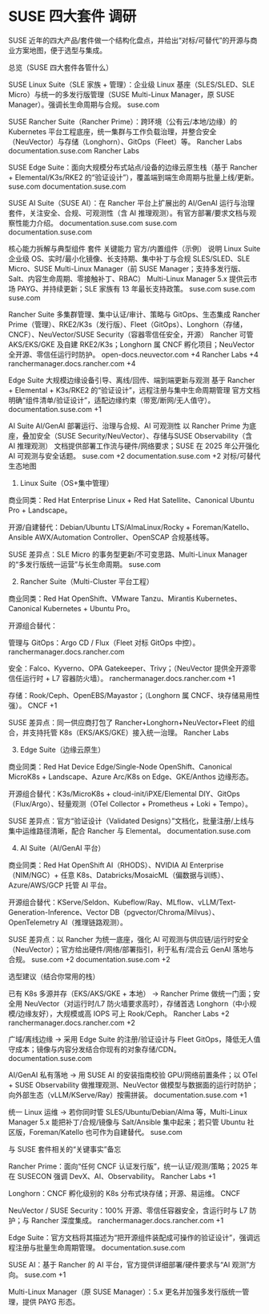 # SUSE 四大套件 调研

SUSE 近年的四大产品/套件做一个结构化盘点，并给出“对标/可替代”的开源与商业方案地图，便于选型与集成。

总览（SUSE 四大套件各管什么）

SUSE Linux Suite（SLE 家族 + 管理）：企业级 Linux 基座（SLES/SLED、SLE Micro）与统一的多发行版管理（SUSE Multi-Linux Manager，原 SUSE Manager）。强调长生命周期与合规。
suse.com

SUSE Rancher Suite（Rancher Prime）：跨环境（公有云/本地/边缘）的 Kubernetes 平台工程底座，统一集群与工作负载治理，并整合安全（NeuVector）与存储（Longhorn）、GitOps（Fleet）等。
Rancher Labs
documentation.suse.com
Rancher Labs

SUSE Edge Suite：面向大规模分布式站点/设备的边缘云原生栈（基于 Rancher + Elemental/K3s/RKE2 的“验证设计”），覆盖端到端生命周期与批量上线/更新。
suse.com
documentation.suse.com

SUSE AI Suite（SUSE AI）：在 Rancher 平台上扩展出的 AI/GenAI 运行与治理套件，关注安全、合规、可观测性（含 AI 推理观测）。有官方部署/要求文档与观察性能力介绍。
documentation.suse.com
suse.com
documentation.suse.com

核心能力拆解与典型组件
套件	关键能力	官方/内置组件（示例）	说明
Linux Suite	企业级 OS、实时/最小化镜像、长支持期、集中补丁与合规	SLES/SLED、SLE Micro、SUSE Multi-Linux Manager（前 SUSE Manager；支持多发行版、Salt、内容生命周期、零接触补丁、RBAC）	Multi-Linux Manager 5.x 提供云市场 PAYG、并持续更新；SLE 家族有 13 年最长支持政策。
suse.com
suse.com
suse.com

Rancher Suite	多集群管理、集中认证/审计、策略与 GitOps、生态集成	Rancher Prime（管理）、RKE2/K3s（发行版）、Fleet（GitOps）、Longhorn（存储，CNCF）、NeuVector/SUSE Security（容器零信任安全，开源）	Rancher 可管 AKS/EKS/GKE 及自建 RKE2/K3s；Longhorn 属 CNCF 孵化项目；NeuVector 全开源、零信任运行时防护。
open-docs.neuvector.com
+4
Rancher Labs
+4
ranchermanager.docs.rancher.com
+4

Edge Suite	大规模边缘设备引导、离线/回传、端到端更新与观测	基于 Rancher + Elemental + K3s/RKE2 的“验证设计”，远程注册与集中生命周期管理	官方文档明确“组件清单/验证设计”，适配边缘约束（带宽/断网/无人值守）。
documentation.suse.com
+1

AI Suite	AI/GenAI 部署运行、治理与合规、AI 可观测性	以 Rancher Prime 为底座，叠加安全（SUSE Security/NeuVector）、存储与SUSE Observability（含 AI 推理观测）	文档提供部署工作流与硬件/网络要求；SUSE 在 2025 年公开强化 AI 可观测与安全话题。
suse.com
+2
documentation.suse.com
+2
对标/可替代生态地图
1) Linux Suite（OS+集中管理）

商业同类：Red Hat Enterprise Linux + Red Hat Satellite、Canonical Ubuntu Pro + Landscape。

开源/自建替代：Debian/Ubuntu LTS/AlmaLinux/Rocky + Foreman/Katello、Ansible AWX/Automation Controller、OpenSCAP 合规基线等。

SUSE 差异点：SLE Micro 的事务型更新/不可变思路、Multi-Linux Manager 的“多发行版统一运营”与长生命周期。
suse.com

2) Rancher Suite（Multi-Cluster 平台工程）

商业同类：Red Hat OpenShift、VMware Tanzu、Mirantis Kubernetes、Canonical Kubernetes + Ubuntu Pro。

开源组合替代：

管理与 GitOps：Argo CD / Flux（Fleet 对标 GitOps 中控）。
ranchermanager.docs.rancher.com

安全：Falco、Kyverno、OPA Gatekeeper、Trivy；（NeuVector 提供全开源零信任运行时 + L7 容器防火墙）。
ranchermanager.docs.rancher.com
+1

存储：Rook/Ceph、OpenEBS/Mayastor；（Longhorn 属 CNCF、块存储易用性强）。
CNCF
+1

SUSE 差异点：同一供应商打包了 Rancher+Longhorn+NeuVector+Fleet 的组合，并支持托管 K8s（EKS/AKS/GKE）接入统一治理。
Rancher Labs

3) Edge Suite（边缘云原生）

商业同类：Red Hat Device Edge/Single-Node OpenShift、Canonical MicroK8s + Landscape、Azure Arc/K8s on Edge、GKE/Anthos 边缘形态。

开源组合替代：K3s/MicroK8s + cloud-init/iPXE/Elemental DIY、GitOps（Flux/Argo）、轻量观测（OTel Collector + Prometheus + Loki + Tempo）。

SUSE 差异点：官方“验证设计（Validated Designs）”文档化，批量注册/上线与集中运维路径清晰，配合 Rancher 与 Elemental。
documentation.suse.com

4) AI Suite（AI/GenAI 平台）

商业同类：Red Hat OpenShift AI（RHODS）、NVIDIA AI Enterprise（NIM/NGC）+ 任意 K8s、Databricks/MosaicML（偏数据与训练）、Azure/AWS/GCP 托管 AI 平台。

开源组合替代：KServe/Seldon、Kubeflow/Ray、MLflow、vLLM/Text-Generation-Inference、Vector DB（pgvector/Chroma/Milvus）、OpenTelemetry AI（推理链路观测）。

SUSE 差异点：以 Rancher 为统一底座，强化 AI 可观测与供应链/运行时安全（NeuVector）；官方给出硬件/网络/部署指引，利于私有/混合云 GenAI 落地与合规。
suse.com
+2
documentation.suse.com
+2

选型建议（结合你常用的栈）

已有 K8s 多源并存（EKS/AKS/GKE + 本地） → Rancher Prime 做统一门面；安全用 NeuVector（对运行时/L7 防火墙要求高时），存储首选 Longhorn（中小规模/边缘友好），大规模或高 IOPS 可上 Rook/Ceph。
Rancher Labs
+2
ranchermanager.docs.rancher.com
+2

广域/离线边缘 → 采用 Edge Suite 的注册/验证设计与 Fleet GitOps，降低无人值守成本；镜像与内容分发结合你现有的对象存储/CDN。
documentation.suse.com

AI/GenAI 私有落地 → 用 SUSE AI 的安装指南校验 GPU/网络前置条件；以 OTel + SUSE Observability 做推理观测、NeuVector 做模型与数据面的运行时防护；向外部生态（vLLM/KServe/Ray）按需拼装。
documentation.suse.com
+1

统一 Linux 运维 → 若你同时管 SLES/Ubuntu/Debian/Alma 等，Multi-Linux Manager 5.x 能把补丁/合规/镜像与 Salt/Ansible 集中起来；若只管 Ubuntu 社区版，Foreman/Katello 也可作为自建替代。
suse.com

与 SUSE 套件相关的“关键事实”备忘

Rancher Prime：面向“任何 CNCF 认证发行版”，统一认证/观测/策略；2025 年在 SUSECON 强调 DevX、AI、Observability。
Rancher Labs
+1

Longhorn：CNCF 孵化级别的 K8s 分布式块存储；开源、易运维。
CNCF

NeuVector / SUSE Security：100% 开源、零信任容器安全，含运行时与 L7 防护；与 Rancher 深度集成。
ranchermanager.docs.rancher.com
+1

Edge Suite：官方文档将其描述为“把开源组件装配成可操作的验证设计”，强调远程注册与批量生命周期管理。
documentation.suse.com

SUSE AI：基于 Rancher 的 AI 平台，官方提供详细部署/硬件要求与“AI 观测”方向。
suse.com
+1

Multi-Linux Manager（原 SUSE Manager）：5.x 更名并加强多发行版统一管理，提供 PAYG 形态。
